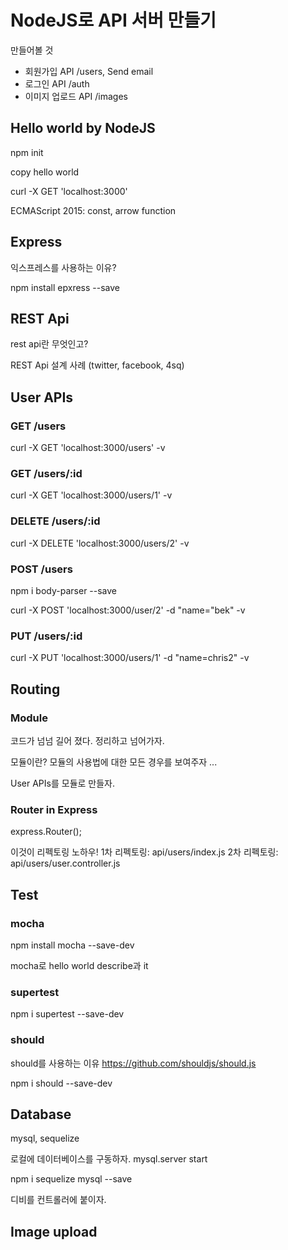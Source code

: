NodeJS로 API 서버 만들기
=====================

만들어볼 것

* 회원가입 API /users, Send email
* 로그인 API /auth
* 이미지 업로드 API /images


## Hello world by NodeJS

npm init

copy hello world

curl -X GET 'localhost:3000'

ECMAScript 2015: const, arrow function


## Express

익스프레스를 사용하는 이유?

npm install epxress --save

## REST Api

rest api란 무엇인고?

REST Api 설계 사례 (twitter, facebook, 4sq)


## User APIs

### GET /users

curl -X GET 'localhost:3000/users' -v


### GET /users/:id

curl -X GET 'localhost:3000/users/1' -v


### DELETE /users/:id

curl -X DELETE 'localhost:3000/users/2' -v


### POST /users

npm i body-parser --save

curl -X POST 'localhost:3000/user/2' -d "name="bek" -v


### PUT /users/:id

curl -X PUT 'localhost:3000/users/1' -d "name=chris2" -v


## Routing

### Module

코드가 넘넘 길어 졌다. 정리하고 넘어가자.

모듈이란?
모듈의 사용법에 대한 모든 경우를 보여주자
...

User APIs를 모듈로 만들자.


### Router in Express

express.Router();

이것이 리펙토링 노하우!
1차 리펙토링: api/users/index.js
2차 리펙토링: api/users/user.controller.js


## Test


### mocha

npm install mocha --save-dev

mocha로 hello world
describe과 it


### supertest

npm i supertest --save-dev


### should

should를 사용하는 이유
https://github.com/shouldjs/should.js

npm i should --save-dev



## Database

mysql, sequelize

로컬에 데이터베이스를 구동하자.
mysql.server start

npm i sequelize mysql --save

디비를 컨트롤러에 붙이자. 







## Image upload

##  
